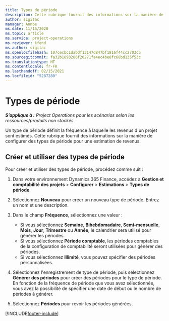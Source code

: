 ```yaml
---
title: Types de période
description: Cette rubrique fournit des informations sur la manière de configurer des types de période pour une estimation de revenus.
author: sigitac
manager: Annbe
ms.date: 11/16/2020
ms.topic: article
ms.service: project-operations
ms.reviewer: kfend
ms.author: sigitac
ms.openlocfilehash: 107cecbc1dabdf13147d847bf1816f44cc2703c5
ms.sourcegitcommit: fa32b1893286f20271fa4ec4be8fc68bd135f53c
ms.translationtype: HT
ms.contentlocale: fr-FR
ms.lasthandoff: 02/15/2021
ms.locfileid: "5287280"
---
```

# <a name="period-types"></a>Types de période

_**S’applique à :** Project Operations pour les scénarios selon les ressources/produits non stockés_

Un type de période définit la fréquence à laquelle les revenus d'un projet sont estimés. Cette rubrique fournit des informations sur la manière de configurer des types de période pour une estimation de revenus. 

## <a name="create-and-work-with-period-types"></a>Créer et utiliser des types de période
Pour créer et utiliser des types de période, procédez comme suit :

1. Dans votre environnement Dynamics 365 Finance, accédez à **Gestion et comptabilité des projets** > **Configurer** > **Estimations** > **Types de période**.
2. Sélectionnez **Nouveau** pour créer un nouveau type de période. Entrez un nom et une description.
3. Dans le champ **Fréquence**, sélectionnez une valeur :

    - Si vous sélectionnez **Semaine**, **Bihebdomadaire**, **Semi-mensuelle**, **Mois**, **Jour**, **Trimestre** ou **Année**, le calendrier sera utilisé pour générer les périodes. 
    - Si vous sélectionnez **Période comptable**, les périodes comptables de la configuration de comptabilité seront utilisées pour générer des périodes.
    - Si vous sélectionnez **Illimité**, vous pouvez spécifier des périodes personnalisées.
4. Sélectionnez l'enregistrement de type de période, puis sélectionnez **Générer des périodes** pour créer des périodes pour le type de période. En fonction de la fréquence de période que vous avez sélectionnée, vous avez la possibilité de spécifier une date de début ou le nombre de périodes à générer.
5. Sélectionnez **Périodes** pour revoir les périodes générées.



[!INCLUDE[footer-include](../includes/footer-banner.md)]